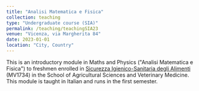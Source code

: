 ```yaml
---
title: "Analisi Matematica e Fisica"
collection: teaching
type: "Undergraduate course (SIA)"
permalink: /teaching/teachingSIA23
venue: "Vicenza, via Margherita 84"
date: 2023-01-01
location: "City, Country"
---
```


This is an introductory module in Maths and Physics ("Analisi Matematica e Fisica") to freshmen enrolled in [Sicurezza Igienico-Sanitaria degli Alimenti](https://didattica.unipd.it/off/2022/LT/AV/MV1734/000ZZ) (MV1734) in the School of Agricultural Sciences and Veterinary Medicine. This module is taught in Italian and runs in the first semester.
